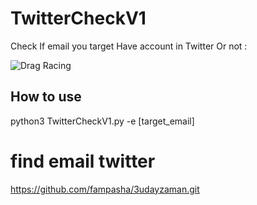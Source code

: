 # TwitterCheckV1
Check If email you target Have account  in Twitter Or not :

![Drag Racing](111.png)

## How to use 

python3 TwitterCheckV1.py -e [target_email] 

# find email twitter 

https://github.com/fampasha/3udayzaman.git
